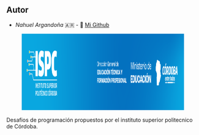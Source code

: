 ## Autor
- *Nahuel Argandoña* 🇦🇷 - 🐣 [Mi Github](https://github.com/Aubar48)

<figure><img src="./ispc.jpeg" alt="logo" style="height: 200px;"></figure>

Desafios de programación propuestos por el instituto superior politecnico de Córdoba.